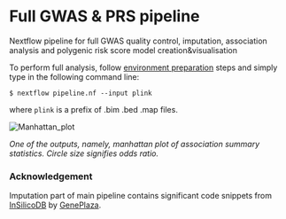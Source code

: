 # Full GWAS & PRS pipeline
Nextflow pipeline for full GWAS quality control, imputation, association analysis and polygenic risk score model creation&amp;visualisation

To perform full analysis, follow [environment preparation](https://github.com/raimondsre/GWAS-PRS-Piepeline/blob/master/Environment_preparation.md) steps and simply type in the following command line:

```$ nextflow pipeline.nf --input plink```

where ```plink``` is a prefix of .bim .bed .map files.



![Manhattan_plot](https://github.com/raimondsre/GWAS-PRS-Piepeline/blob/master/github_example.png?raw=true)

_One of the outputs, namely, manhattan plot of association summary statistics. Circle size signifies odds ratio._

### Acknowledgement

Imputation part of main pipeline contains significant code snippets from [InSilicoDB](https://github.com/InSilicoDB/snp-imputation-nf) by [GenePlaza](https://github.com/InSilicoDB).
